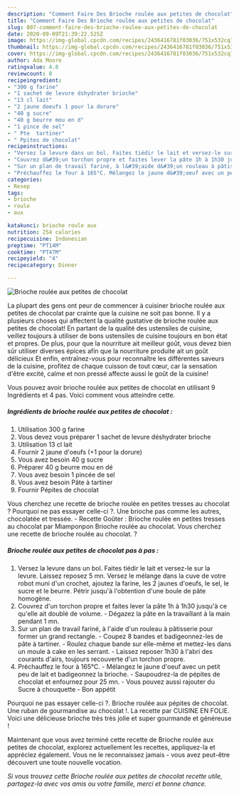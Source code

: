 ```yaml
---
description: "Comment Faire Des Brioche roulée aux petites de chocolat"
title: "Comment Faire Des Brioche roulée aux petites de chocolat"
slug: 807-comment-faire-des-brioche-roulee-aux-petites-de-chocolat
date: 2020-09-09T21:39:22.525Z
image: https://img-global.cpcdn.com/recipes/2436416781f03036/751x532cq70/brioche-roulee-aux-petites-de-chocolat-photo-principale-de-la-recette.jpg
thumbnail: https://img-global.cpcdn.com/recipes/2436416781f03036/751x532cq70/brioche-roulee-aux-petites-de-chocolat-photo-principale-de-la-recette.jpg
cover: https://img-global.cpcdn.com/recipes/2436416781f03036/751x532cq70/brioche-roulee-aux-petites-de-chocolat-photo-principale-de-la-recette.jpg
author: Ada Moore
ratingvalue: 4.8
reviewcount: 8
recipeingredient:
- "300 g farine"
- "1 sachet de levure dshydrater brioche"
- "13 cl lait"
- "2 jaune doeufs 1 pour la dorure"
- "40 g sucre"
- "40 g beurre mou en d"
- "1 pince de sel"
- " Pte  tartiner"
- " Ppites de chocolat"
recipeinstructions:
- "Versez la levure dans un bol. Faites tiédir le lait et versez-le sur la levure. Laissez reposez 5 mn. Versez le mélange dans la cuve de votre robot muni d&#39;un crochet, ajoutez la farine, les 2 jaunes d&#39;oeufs, le sel, le sucre et le beurre. Pétrir jusqu&#39;à l&#39;obtention d&#39;une boule de pâte homogène."
- "Couvrez d&#39;un torchon propre et faites lever la pâte 1h à 1h30 jusqu&#39;à ce qu&#39;elle ait doublé de volume. Dégazez la pâte en la travaillant à la main pendant 1 mn."
- "Sur un plan de travail fariné, à l&#39;aide d&#39;un rouleau à pâtisserie pour former un grand rectangle. Coupez 8 bandes et badigeonnez-les de pâte à tartiner. Roulez chaque bande sur elle-même et mettez-les dans un moule à cake en les serrant. Laissez reposer 1h30 à l&#39;abri des courants d&#39;airs, toujours recouverte d&#39;un torchon propre."
- "Préchauffez le four à 165°C. Mélangez le jaune d&#39;oeuf avec un petit peu de lait et badigeonnez la brioche. Saupoudrez-la de pépites de chocolat et enfournez pour 25 mn. Vous pouvez aussi rajouter du Sucre à chouquette  Bon appétit"
categories:
- Resep
tags:
- brioche
- roule
- aux

katakunci: brioche roule aux 
nutrition: 254 calories
recipecuisine: Indonesian
preptime: "PT14M"
cooktime: "PT47M"
recipeyield: "4"
recipecategory: Dinner

---
```



![Brioche roulée aux petites de chocolat](https://img-global.cpcdn.com/recipes/2436416781f03036/751x532cq70/brioche-roulee-aux-petites-de-chocolat-photo-principale-de-la-recette.jpg)

La plupart des gens ont peur de commencer à cuisiner brioche roulée aux petites de chocolat par crainte que la cuisine ne soit pas bonne. Il y a plusieurs choses qui affectent la qualité gustative de brioche roulée aux petites de chocolat! En partant de la qualité des ustensiles de cuisine, veillez toujours à utiliser de bons ustensiles de cuisine toujours en bon état et propres. De plus, pour que la nourriture ait meilleur goût, vous devez bien sûr utiliser diverses épices afin que la nourriture produite ait un goût délicieux Et enfin, entraînez-vous pour reconnaître les différentes saveurs de la cuisine, profitez de chaque cuisson de tout cœur, car la sensation d'être excité, calme et non pressé affecte aussi le goût de la cuisine!

<!--inarticleads1-->

Vous pouvez avoir brioche roulée aux petites de chocolat en utilisant 9 Ingrédients et 4 pas. Voici comment vous atteindre cette.

##### Ingrédients de brioche roulée aux petites de chocolat :

1. Utilisation 300 g farine
1. Vous devez vous préparer 1 sachet de levure déshydrater brioche
1. Utilisation 13 cl lait
1. Fournir 2 jaune d&#39;oeufs (+1 pour la dorure)
1. Vous avez besoin 40 g sucre
1. Préparer 40 g beurre mou en dé
1. Vous avez besoin 1 pincée de sel
1. Vous avez besoin  Pâte à tartiner
1. Fournir  Pépites de chocolat


Vous cherchez une recette de brioche roulée en petites tresses au chocolat ? Pourquoi ne pas essayer celle-ci ?. Une brioche pas comme les autres, chocolatée et tressée. - Recette Goûter : Brioche roulée en petites tresses au chocolat par Miamponpon Brioche roulée au chocolat. Vous cherchez une recette de brioche roulée au chocolat. ? 

<!--inarticleads2-->

##### Brioche roulée aux petites de chocolat pas à pas :

1. Versez la levure dans un bol. Faites tiédir le lait et versez-le sur la levure. Laissez reposez 5 mn. Versez le mélange dans la cuve de votre robot muni d&#39;un crochet, ajoutez la farine, les 2 jaunes d&#39;oeufs, le sel, le sucre et le beurre. Pétrir jusqu&#39;à l&#39;obtention d&#39;une boule de pâte homogène.
1. Couvrez d&#39;un torchon propre et faites lever la pâte 1h à 1h30 jusqu&#39;à ce qu&#39;elle ait doublé de volume. - Dégazez la pâte en la travaillant à la main pendant 1 mn.
1. Sur un plan de travail fariné, à l&#39;aide d&#39;un rouleau à pâtisserie pour former un grand rectangle. - Coupez 8 bandes et badigeonnez-les de pâte à tartiner. - Roulez chaque bande sur elle-même et mettez-les dans un moule à cake en les serrant. - Laissez reposer 1h30 à l&#39;abri des courants d&#39;airs, toujours recouverte d&#39;un torchon propre.
1. Préchauffez le four à 165°C. - Mélangez le jaune d&#39;oeuf avec un petit peu de lait et badigeonnez la brioche. - Saupoudrez-la de pépites de chocolat et enfournez pour 25 mn. - Vous pouvez aussi rajouter du Sucre à chouquette  - Bon appétit


Pourquoi ne pas essayer celle-ci ?. Brioche roulée aux pépites de chocolat. Une ruban de gourmandise au chocolat !. La recette par CUISINE EN FOLIE. Voici une délicieuse brioche très très jolie et super gourmande et généreuse ! 

<!--inarticleads1-->

<p>
Maintenant que vous avez terminé cette recette de Brioche roulée aux petites de chocolat, explorez actuellement les recettes, appliquez-la et appréciez également. Vous ne le reconnaissez jamais - vous avez peut-être découvert une toute nouvelle vocation.
</p>

<p>
<i>Si vous trouvez cette Brioche roulée aux petites de chocolat recette utile, partagez-la avec vos amis ou votre famille, merci et bonne chance.</i>
</p>
